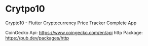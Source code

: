 # Crytpo10

Crypto10 - Flutter Cryptocurrency Price Tracker Complete App

CoinGecko Api: https://www.coingecko.com/en/api
http Package: https://pub.dev/packages/http
